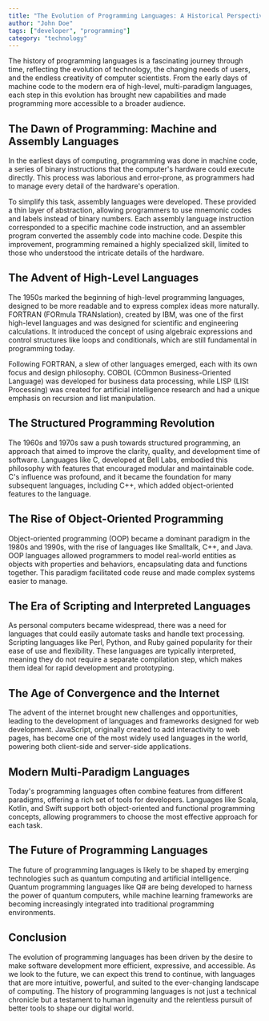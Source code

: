```yaml
---
title: "The Evolution of Programming Languages: A Historical Perspective"
author: "John Doe"
tags: ["developer", "programming"]
category: "technology"
---
```


The history of programming languages is a fascinating journey through time, reflecting the evolution of technology, the changing needs of users, and the endless creativity of computer scientists. From the early days of machine code to the modern era of high-level, multi-paradigm languages, each step in this evolution has brought new capabilities and made programming more accessible to a broader audience.

## The Dawn of Programming: Machine and Assembly Languages

In the earliest days of computing, programming was done in machine code, a series of binary instructions that the computer's hardware could execute directly. This process was laborious and error-prone, as programmers had to manage every detail of the hardware's operation.

To simplify this task, assembly languages were developed. These provided a thin layer of abstraction, allowing programmers to use mnemonic codes and labels instead of binary numbers. Each assembly language instruction corresponded to a specific machine code instruction, and an assembler program converted the assembly code into machine code. Despite this improvement, programming remained a highly specialized skill, limited to those who understood the intricate details of the hardware.

## The Advent of High-Level Languages

The 1950s marked the beginning of high-level programming languages, designed to be more readable and to express complex ideas more naturally. FORTRAN (FORmula TRANslation), created by IBM, was one of the first high-level languages and was designed for scientific and engineering calculations. It introduced the concept of using algebraic expressions and control structures like loops and conditionals, which are still fundamental in programming today.

Following FORTRAN, a slew of other languages emerged, each with its own focus and design philosophy. COBOL (COmmon Business-Oriented Language) was developed for business data processing, while LISP (LISt Processing) was created for artificial intelligence research and had a unique emphasis on recursion and list manipulation.

## The Structured Programming Revolution

The 1960s and 1970s saw a push towards structured programming, an approach that aimed to improve the clarity, quality, and development time of software. Languages like C, developed at Bell Labs, embodied this philosophy with features that encouraged modular and maintainable code. C's influence was profound, and it became the foundation for many subsequent languages, including C++, which added object-oriented features to the language.

## The Rise of Object-Oriented Programming

Object-oriented programming (OOP) became a dominant paradigm in the 1980s and 1990s, with the rise of languages like Smalltalk, C++, and Java. OOP languages allowed programmers to model real-world entities as objects with properties and behaviors, encapsulating data and functions together. This paradigm facilitated code reuse and made complex systems easier to manage.

## The Era of Scripting and Interpreted Languages

As personal computers became widespread, there was a need for languages that could easily automate tasks and handle text processing. Scripting languages like Perl, Python, and Ruby gained popularity for their ease of use and flexibility. These languages are typically interpreted, meaning they do not require a separate compilation step, which makes them ideal for rapid development and prototyping.

## The Age of Convergence and the Internet

The advent of the internet brought new challenges and opportunities, leading to the development of languages and frameworks designed for web development. JavaScript, originally created to add interactivity to web pages, has become one of the most widely used languages in the world, powering both client-side and server-side applications.

## Modern Multi-Paradigm Languages

Today's programming languages often combine features from different paradigms, offering a rich set of tools for developers. Languages like Scala, Kotlin, and Swift support both object-oriented and functional programming concepts, allowing programmers to choose the most effective approach for each task.

## The Future of Programming Languages

The future of programming languages is likely to be shaped by emerging technologies such as quantum computing and artificial intelligence. Quantum programming languages like Q# are being developed to harness the power of quantum computers, while machine learning frameworks are becoming increasingly integrated into traditional programming environments.

## Conclusion

The evolution of programming languages has been driven by the desire to make software development more efficient, expressive, and accessible. As we look to the future, we can expect this trend to continue, with languages that are more intuitive, powerful, and suited to the ever-changing landscape of computing. The history of programming languages is not just a technical chronicle but a testament to human ingenuity and the relentless pursuit of better tools to shape our digital world.
